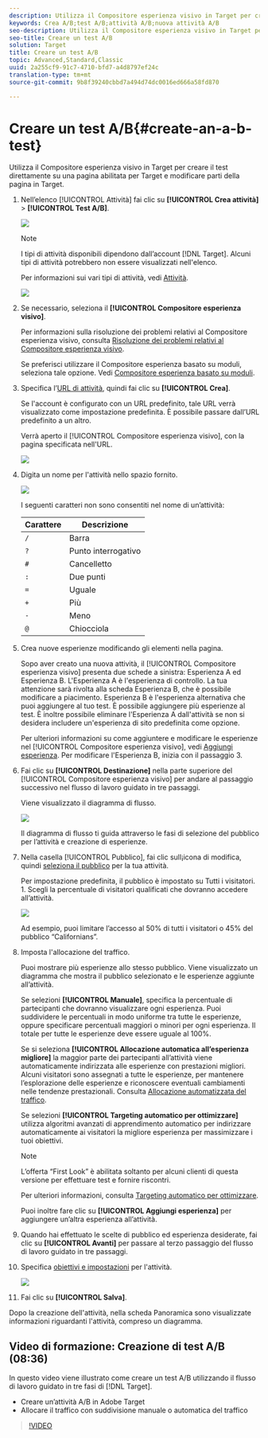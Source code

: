 ```yaml
---
description: Utilizza il Compositore esperienza visivo in Target per creare il test direttamente su una pagina abilitata per Target e modificare parti della pagina in Target.
keywords: Crea A/B;test A/B;attività A/B;nuova attività A/B
seo-description: Utilizza il Compositore esperienza visivo in Target per creare il test direttamente su una pagina abilitata per Target e modificare parti della pagina in Target.
seo-title: Creare un test A/B
solution: Target
title: Creare un test A/B
topic: Advanced,Standard,Classic
uuid: 2a255cf9-91c7-4710-bfd7-a4d8797ef24c
translation-type: tm+mt
source-git-commit: 9b8f39240cbbd7a494d74dc0016ed666a58fd870

---
```



# Creare un test A/B{#create-an-a-b-test}

Utilizza il Compositore esperienza visivo in Target per creare il test direttamente su una pagina abilitata per Target e modificare parti della pagina in Target.

1. Nell’elenco [!UICONTROL Attività] fai clic su **[!UICONTROL Crea attività]** &gt; **[!UICONTROL Test A/B]**.

   ![](assets/ab_select.png)

   >[!NOTE]
   >
   >I tipi di attività disponibili dipendono dall’account [!DNL Target]. Alcuni tipi di attività potrebbero non essere visualizzati nell&#39;elenco.

   Per informazioni sui vari tipi di attività, vedi  [Attività](../../../c-activities/activities.md#concept_D317A95A1AB54674BA7AB65C7985BA03).

   ![](assets/ab_newactivityurl.png)

1. Se necessario, seleziona il **[!UICONTROL Compositore esperienza visivo]**.

   Per informazioni sulla risoluzione dei problemi relativi al Compositore esperienza visivo, consulta [Risoluzione dei problemi relativi al Compositore esperienza visivo](../../../c-experiences/c-visual-experience-composer/r-troubleshoot-composer/troubleshoot-composer.md#reference_77743144F10143A3A89D56E116D296E4).

   Se preferisci utilizzare il Compositore esperienza basato su moduli, seleziona tale opzione. Vedi [Compositore esperienza basato su moduli](https://marketing.adobe.com/resources/help/en_US/target/target/t_form_experience_composer.html).
1. Specifica l’[URL di attività](../../../c-activities/t-test-ab/t-test-create-ab/ab-activity-url.md#concept_D28549AAA0A14E3BB5F05F32BE8ABC90), quindi fai clic su **[!UICONTROL Crea]**.

   Se l&#39;account è configurato con un URL predefinito, tale URL verrà visualizzato come impostazione predefinita. È possibile passare dall’URL predefinito a un altro.

   Verrà aperto il [!UICONTROL Compositore esperienza visivo], con la pagina specificata nell&#39;URL.

   ![](assets/vec.png)

1. Digita un nome per l&#39;attività nello spazio fornito.

   ![](assets/ab_newname.png)

   I seguenti caratteri non sono consentiti nel nome di un’attività:

   | Carattere | Descrizione |
   |--- |--- |
   | `/` | Barra |
   | `?` | Punto interrogativo |
   | `#` | Cancelletto |
   | `:` | Due punti |
   | `=` | Uguale |
   | `+` | Più |
   | `-` | Meno |
   | `@` | Chiocciola |

1. Crea nuove esperienze modificando gli elementi nella pagina.

   Sopo aver creato una nuova attività, il [!UICONTROL Compositore esperienza visivo] presenta due schede a sinistra: Esperienza A ed Esperienza B. L&#39;Esperienza A è l&#39;esperienza di controllo. La tua attenzione sarà rivolta alla scheda Esperienza B, che è possibile modificare a piacimento. Esperienza B è l&#39;esperienza alternativa che puoi aggiungere al tuo test. È possibile aggiungere più esperienze al test. È inoltre possibile eliminare l&#39;Esperienza A dall&#39;attività se non si desidera includere un&#39;esperienza di sito predefinita come opzione.

   Per ulteriori informazioni su come aggiuntere e modificare le esperienze nel [!UICONTROL Compositore esperienza visivo], vedi  [Aggiungi esperienza](../../../c-activities/t-test-ab/t-test-create-ab/ab-add-experience.md#task_454646F2895242D3B92DC395A0CE1A00). Per modificare l&#39;Esperienza B, inizia con il passaggio 3.

1. Fai clic su **[!UICONTROL Destinazione]** nella parte superiore del [!UICONTROL Compositore esperienza visivo] per andare al passaggio successivo nel flusso di lavoro guidato in tre passaggi.

   Viene visualizzato il diagramma di flusso.

   ![](assets/ab_flow.png)

   Il diagramma di flusso ti guida attraverso le fasi di selezione del pubblico per l’attività e creazione di esperienze.
1. Nella casella [!UICONTROL Pubblico], fai clic sull¡icona di modifica, quindi [seleziona il pubblico](../../../c-activities/t-test-ab/t-test-create-ab/ab-audience.md#concept_A268236C1224451DB7844BF67F41A087) per la tua attività.

   Per impostazione predefinita, il pubblico è impostato su Tutti i visitatori. 1. Scegli la percentuale di visitatori qualificati che dovranno accedere all’attività.

   ![](assets/audperc.png)

   Ad esempio, puoi limitare l’accesso al 50% di tutti i visitatori o 45% del pubblico “Californians”.
1. Imposta l&#39;allocazione del traffico.

   Puoi mostrare più esperienze allo stesso pubblico. Viene visualizzato un diagramma che mostra il pubblico selezionato e le esperienze aggiunte all’attività.

   Se selezioni **[!UICONTROL Manuale]**, specifica la percentuale di partecipanti che dovranno visualizzare ogni esperienza. Puoi suddividere le percentuali in modo uniforme tra tutte le esperienze, oppure specificare percentuali maggiori o minori per ogni esperienza. Il totale per tutte le esperienze deve essere uguale al 100%.

   Se si seleziona **[!UICONTROL Allocazione automatica all’esperienza migliore]** la maggior parte dei partecipanti all’attività viene automaticamente indirizzata alle esperienze con prestazioni migliori. Alcuni visitatori sono assegnati a tutte le esperienze, per mantenere l’esplorazione delle esperienze e riconoscere eventuali cambiamenti nelle tendenze prestazionali. Consulta [Allocazione automatizzata del traffico](../../../c-activities/automated-traffic-allocation/automated-traffic-allocation.md#concept_A1407678796B4C569E94CBA8A9F7F5D4).

   Se selezioni **[!UICONTROL Targeting automatico per ottimizzare]** utilizza algoritmi avanzati di apprendimento automatico per indirizzare automaticamente ai visitatori la migliore esperienza per massimizzare i tuoi obiettivi.

   >[!NOTE]
   >
   >L’offerta “First Look” è abilitata soltanto per alcuni clienti di questa versione per effettuare test e fornire riscontri.

   Per ulteriori informazioni, consulta [Targeting automatico per ottimizzare](../../../c-activities/auto-target-to-optimize.md#concept_67779E5B7F67427A97D7EA2A6FB919B3).

   Puoi inoltre fare clic su **[!UICONTROL Aggiungi esperienza]** per aggiungere un’altra esperienza all’attività.
1. Quando hai effettuato le scelte di pubblico ed esperienza desiderate, fai clic su **[!UICONTROL Avanti]** per passare al terzo passaggio del flusso di lavoro guidato in tre passaggi.
1. Specifica [obiettivi e impostazioni](../../../c-activities/t-test-ab/t-test-create-ab/ab-goals-and-settings.md#reference_B25389FD6F3A4989801E740364B089CC) per l&#39;attività.

   ![](assets/ab_settings.png)

1. Fai clic su **[!UICONTROL Salva]**.

Dopo la creazione dell&#39;attività, nella scheda Panoramica sono visualizzate informazioni riguardanti l&#39;attività, compreso un diagramma.

## Video di formazione: Creazione di test A/B (08:36)

In questo video viene illustrato come creare un test A/B utilizzando il flusso di lavoro guidato in tre fasi di [!DNL Target].

* Creare un’attività A/B in Adobe Target
* Allocare il traffico con suddivisione manuale o automatica del traffico

>[!VIDEO](https://video.tv.adobe.com/v/17391)
